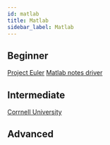 ```yaml
---
id: matlab
title: Matlab
sidebar_label: Matlab
---
```


## Beginner
[Project Euler](https://projecteuler.net/)
[Matlab notes driver](https://drive.google.com/drive/folders/1R_cDgf7z972lMtvew4W5uNm_FetUNUvg?usp=sharing)

## Intermediate
[Corrnell University](https://confluence.cornell.edu/display/SIMULATION/MATLAB+Learning+Modules)
## Advanced
